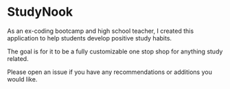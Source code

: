 # StudyNook

As an ex-coding bootcamp and high school teacher, I created this application to help students develop positive study habits.

The goal is for it to be a fully customizable one stop shop for anything study related.

Please open an issue if you have any recommendations or additions you would like.
